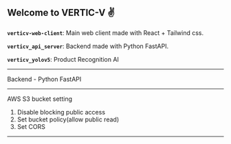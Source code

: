 ## Welcome to VERTIC-V ✌️

<!--

**Here are some ideas to get you started:**
🙋‍♀️ A short introduction - what is your organization all about?
🌈 Contribution guidelines - how can the community get involved?
👩‍💻 Useful resources - where can the community find your docs? Is there anything else the community should know?
🍿 Fun facts - what does your team eat for breakfast?
🧙 Remember, you can do mighty things with the power of [Markdown](https://docs.github.com/github/writing-on-github/getting-started-with-writing-and-formatting-on-github/basic-writing-and-formatting-syntax)
-->

**`verticv-web-client`**: Main web client made with React + Tailwind css.

**`verticv_api_server`**: Backend made with Python FastAPI.

**`verticv_yolov5`**: Product Recognition AI


***
Backend - Python FastAPI
***
AWS S3 bucket setting
1. Disable blocking public access
2. Set bucket policy(allow public read)
3. Set CORS
***
